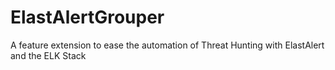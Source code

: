 # ElastAlertGrouper
A feature extension to ease the automation of Threat Hunting with ElastAlert and the ELK Stack
